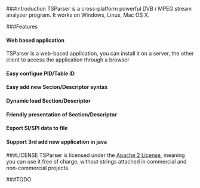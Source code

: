 
###Introduction
TSParser is a cross-platform powerful DVB / MPEG stream analyzer program.
It works on Windows, Linux, Mac OS X.

###Features
#### Web based application
   TSParser is a web-based application, you can install it on a server, the other client to access the application through a browser
#### Easy configue PID/Table ID
#### Easy add new Secion/Descriptor syntax
#### Dynamic load Section/Descriptor 
#### Friendly presentation of Section/Descriptor 
#### Export SI/SPI data to file
#### Support 3rd add new application in java 
####  


###LICENSE
TSParser is licensed under the [Apache 2 License](http://www.apache.org/licenses/LICENSE-2.0.html), meaning you
can use it free of charge, without strings attached in commercial and non-commercial projects. 

###TODO
